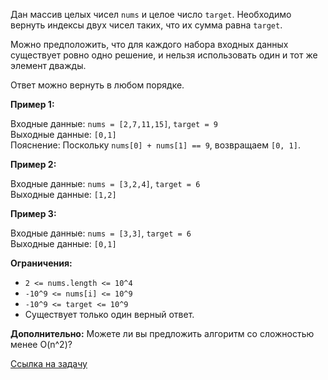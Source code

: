 Дан массив целых чисел `nums` и целое число `target`. Необходимо вернуть индексы двух чисел таких, что их сумма равна `target`.

Можно предположить, что для каждого набора входных данных существует ровно одно решение, и нельзя использовать один и тот же элемент дважды.

Ответ можно вернуть в любом порядке.

 

**Пример 1:**

Входные данные: `nums = [2,7,11,15]`, `target = 9`  
Выходные данные: `[0,1]`  
Пояснение: Поскольку `nums[0] + nums[1] == 9`, возвращаем `[0, 1]`.

**Пример 2:**

Входные данные: `nums = [3,2,4]`, `target = 6`  
Выходные данные: `[1,2]`

**Пример 3:**

Входные данные: `nums = [3,3]`, `target = 6`  
Выходные данные: `[0,1]`
 

**Ограничения:**

- `2 <= nums.length <= 10^4`
- `-10^9 <= nums[i] <= 10^9`
- `-10^9 <= target <= 10^9`
- Существует только один верный ответ.
 

**Дополнительно:** Можете ли вы предложить алгоритм со сложностью менее O(n^2)?

 [Ссылка на задачу](https://leetcode.com/problems/two-sum/)